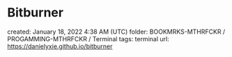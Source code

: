 # Bitburner

created: January 18, 2022 4:38 AM (UTC)
folder: BOOKMRKS-MTHRFCKR / PROGAMMING-MTHRFCKR / Terminal
tags: terminal
url: https://danielyxie.github.io/bitburner